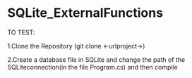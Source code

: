 # SQLite_ExternalFunctions
TO TEST:

1.Clone the Repository (git clone <-urlproject->)

2.Create a database file in SQLite and change the path of the SQLiteconnection(in the file Program.cs) and then compile 
